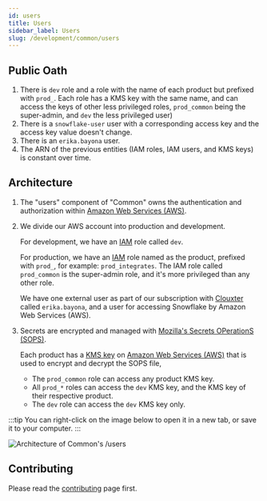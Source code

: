 ```yaml
---
id: users
title: Users
sidebar_label: Users
slug: /development/common/users
---
```


## Public Oath

1. There is `dev` role
   and a role with the name of each product
   but prefixed with `prod_`.
   Each role has a KMS key with the same name,
   and can access the keys of other less privileged roles,
   `prod_common` being the super-admin,
   and `dev` the less privileged user)
1. There is a `snowflake-user` user with a corresponding access key
   and the access key value doesn't change.
1. There is an `erika.bayona` user.
1. The ARN of the previous entities
   (IAM roles, IAM users, and KMS keys)
   is constant over time.

## Architecture

1. The "users" component of "Common"
   owns the authentication and authorization within
   [Amazon Web Services (AWS)](/development/stack/aws).
1. We divide our AWS account
   into production and development.

   For development,
   we have an [IAM](/development/stack/aws/iam) role
   called `dev`.

   For production,
   we have an [IAM](/development/stack/aws/iam) role
   named as the product, prefixed with `prod_`, for example: `prod_integrates`.
   The IAM role called `prod_common`
   is the super-admin role,
   and it's more privileged than any other role.

   We have one external user
   as part of our subscription with [Clouxter](https://clouxter.com/)
   called `erika.bayona`,
   and a user for accessing Snowflake by Amazon Web Services (AWS).

1. Secrets are encrypted
   and managed with [Mozilla's Secrets OPerationS (SOPS)](/development/stack/sops).

   Each product has a [KMS key](/development/stack/aws/kms)
   on [Amazon Web Services (AWS)](/development/stack/aws)
   that is used to encrypt and decrypt the SOPS file,

   - The `prod_common` role can access any product KMS key.
   - All `prod_*` roles can access the `dev` KMS key,
     and the KMS key of their respective product.
   - The `dev` role can access the `dev` KMS key only.

:::tip
You can right-click on the image below
to open it in a new tab,
or save it to your computer.
:::

![Architecture of Common's /users](./users-arch.dot.svg)

## Contributing

Please read the
[contributing](/development/contributing) page first.

